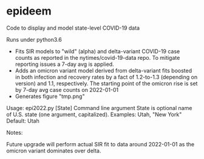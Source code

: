 # epideem
Code to display and model state-level COVID-19 data

Runs under python3.6

* Fits SIR models to "wild" (alpha) and delta-variant COVID-19 case counts as reported 
   in the nytimes/covid-19-data repo. To mitigate reporting issues a 7-day avg is applied.
* Adds an omicron variant model derived from delta-variant fits boosted in both infection 
  and recovery rates by a fact of 1.2-to-1.3 (depending on version) and 1.1, respectively.
  The starting point of the omicron rise is set by 7-day avg case counts on 2022-01-01
* Generates figure "tmp.png" 

Usage: epi2022.py [State]
       Command line argument State is optional name of U.S. state (one argument, capitalized). 
       Examples: Utah, "New York"
       Default: Utah
       
 Notes:
 
 Future upgrade will perform actual SIR fit to data around 2022-01-01 as the omicron variant
 dominates over delta.
